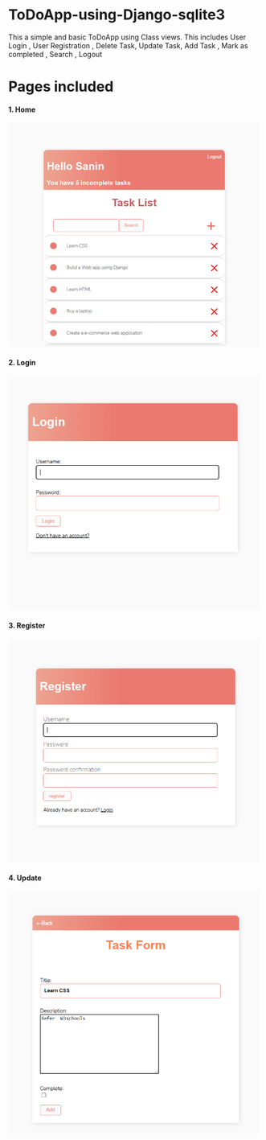 # ToDoApp-using-Django-sqlite3
This a simple and basic ToDoApp using Class views.
This includes User Login , User Registration , Delete Task, Update Task, Add Task , Mark as completed , Search , Logout 

<h1>Pages included</h1>

<h4>1. Home</h4>
<img src="screenshots/home.PNG" style="width:500px">
<h4>2. Login</h4>
<img src="screenshots/login.PNG" style="width:500px">
<h4>3. Register</h4>
<img src="screenshots/registration.PNG" style="width:500px">
<h4>4. Update</h4>
<img src="screenshots/update.PNG" style="width:500px">

